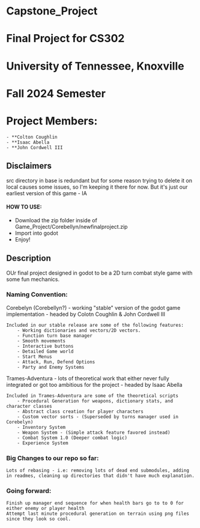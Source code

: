 # **Capstone_Project**
# Final Project for CS302
# University of Tennessee, Knoxville 
# Fall 2024 Semester

# **Project Members**:
    - **Colton Coughlin
    - **Isaac Abella
    - **John Cordwell III


## **Disclaimers**
src directory in base is redundant but for some reason trying to delete it on local causes some issues, so I'm keeping it there for now. But it's just our earliest version of this game - IA


#### HOW TO USE:
- Download the zip folder inside of Game_Project/Corebellyn/newfinalproject.zip
- Import into godot
- Enjoy!


## **Description**
OUr final project designed in godot to be a 2D turn combat style game with some fun mechanics.


### Naming Convention:
Corebelyn (Corebellyn?) - working "stable" version of the godot game implementation - headed by Colotn Coughlin & John Cordwell III

    Included in our stable release are some of the following features:
        - Working dictionaries and vectors/2D vectors. 
        - Function turn base manager
        - Smooth movements
        - Interactive buttons
        - Detailed Game world
        - Start Menus
        - Attack, Run, Defend Options
        - Party and Enemy Systems

Trames-Adventura - lots of theoretical work that either never fully integrated or got too ambitious for the project - headed by Isaac Abella

    Included in Trames-Adventura are some of the theoretical scripts
        - Procedural Generation for weapons, dictionary stats, and character classes
        - Abstract class creation for player characters
        - Custom vector sorts - (Superseded by turns manager used in Corebelyn)
        - Inventory System
        - Weapon System - (Simple attack feature favored instead)
        - Combat System 1.0 (Deeper combat logic)
        - Experience System
    

### Big Changes to our repo so far:
    Lots of rebasing - i.e: removing lots of dead end submodules, adding in readmes, cleaning up directories that didn't have much explanation. 


### Going forward:

    Finish up manager end sequence for when health bars go to to 0 for either enemy or player health
    Attempt last minute procedural generation on terrain using png files since they look so cool.